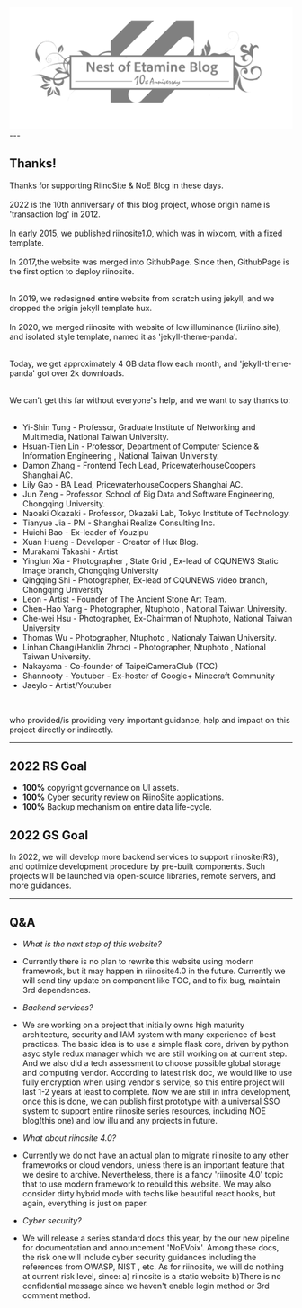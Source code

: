 
<center><img class="black-white-image" src="/img/10blogbanner.png"></center>
---

## Thanks!



Thanks for supporting RiinoSite & NoE Blog in these days.<br><br>
2022 is the 10th anniversary of this blog project, whose origin name is 'transaction log' in 2012.<br><br>
In early 2015, we published riinosite1.0, which was in wixcom, with a fixed template.<br><br>
In 2017,the website was merged into GithubPage. Since then, GithubPage is the first option to deploy riinosite.<br><br>

In 2019, we redesigned entire website from scratch using jekyll, and we dropped the origin jekyll template hux.<br><br>
In 2020, we merged riinosite with website of low illuminance (li.riino.site), and isolated style template, named it as 'jekyll-theme-panda'.<br><br>

Today, we get approximately 4 GB data flow each month, and 'jekyll-theme-panda' got over 2k downloads.<br><br>

We can't get this far without everyone's help, and we want to say thanks to:<br><br>

- Yi-Shin Tung - Professor, Graduate Institute of Networking and Multimedia, National Taiwan University.<br>
- Hsuan-Tien Lin - Professor, Department of Computer Science & Information Engineering , National Taiwan University.<br>
- Damon Zhang - Frontend Tech Lead, PricewaterhouseCoopers Shanghai AC.<br>
- Lily Gao - BA Lead, PricewaterhouseCoopers Shanghai AC.<br>
- Jun Zeng - Professor, School of Big Data and Software Engineering, Chongqing University.<br>
- Naoaki Okazaki - Professor, Okazaki Lab, Tokyo Institute of Technology.<br>
- Tianyue Jia - PM - Shanghai Realize Consulting Inc.
- Huichi Bao - Ex-leader of Youzipu
- Xuan Huang - Developer - Creator of Hux Blog.
- Murakami Takashi - Artist
- Yinglun Xia - Photographer , State Grid , Ex-lead of CQUNEWS Static Image branch, Chongqing University
- Qingqing Shi - Photographer, Ex-lead of CQUNEWS video branch, Chongqing University
- Leon - Artist - Founder of The Ancient Stone Art Team.
- Chen-Hao Yang - Photographer, Ntuphoto , National Taiwan University.
- Che-wei Hsu - Photographer, Ex-Chairman of Ntuphoto, National Taiwan University
- Thomas Wu - Photographer, Ntuphoto , Nationaly Taiwan University.
- Linhan Chang(Hanklin Zhroc) - Photographer, Ntuphoto , National Taiwan University.
- Nakayama - Co-founder of TaipeiCameraClub (TCC)
- Shannooty - Youtuber - Ex-hoster of Google+ Minecraft Community
- Jaeylo - Artist/Youtuber



<br>

   who provided/is providing very important guidance, help and impact on this project directly or indirectly.


---

## 2022 RS Goal



- **100%** copyright governance on UI assets.
- **100%** Cyber security review on RiinoSite applications.
- **100%** Backup mechanism on entire data life-cycle.

## 2022 GS Goal

In 2022, we will develop more backend services to support riinosite(RS), and optimize development procedure by pre-built components. Such projects will be launched via open-source libraries, remote servers, and more guidances. 

---

## Q&A

- *What is the next step of this website?*

- Currently there is no plan to rewrite this website using modern framework, but it may happen in riinosite4.0 in the future. Currently we will send tiny update on component like TOC, and to fix bug, maintain 3rd dependences. 



- *Backend services?*


- We are working on a project that initially owns high maturity architecture, security and IAM system with many experience of best practices. The basic idea is to use a simple flask core, driven by python asyc style redux manager which we are still working on at current step. And we also did a tech assessment to choose possible global storage and computing vendor. According to latest risk doc, we would like to use fully encryption when using vendor's service, so this entire project will last 1-2 years at least to complete. Now we are still in infra development, once this is done, we can publish first prototype with a universal SSO system to support entire riinosite series resources, including NOE blog(this one) and low illu and any projects in future. 


- *What about riinosite 4.0?*

- Currently we do not have an actual plan to migrate riinosite to any other frameworks or cloud vendors, unless there is an important feature that we desire to archive. Nevertheless, there is a fancy 'riinosite 4.0' topic that to use modern framework to rebuild this website. We may also consider dirty hybrid mode with techs like beautiful react hooks, but again, everything is just on paper.

- *Cyber security?*

- We will release a series standard docs this year, by the our new pipeline for documentation and announcement 'NoEVoix'. Among these docs, the risk one will include cyber security guidances including the references from OWASP, NIST , etc.
As for riinosite, we will do nothing at current risk level, since:    a) riinosite is a static website b)There is no confidential message since we haven't enable login method or 3rd comment method.